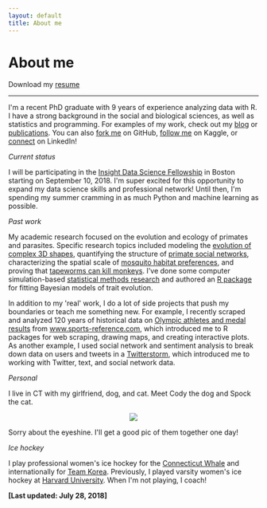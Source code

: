 ```yaml
---
layout: default
title: About me
---
```


<p><h1>About me</h1></p>

Download my [resume](https://rgriff23.github.io/assets/pdfs/Randi_Griffin_resume.pdf)

___

I'm a recent PhD graduate with 9 years of experience analyzing data with R. I have a strong background in the social and biological sciences, as well as statistics and programming. For examples of my work, check out my [blog](https://rgriff23.github.io/blog.html) or [publications](https://rgriff23.github.io/blog.html). You can also [fork me](https://github.com/rgriff23) on GitHub, [follow me](https://www.kaggle.com/heesoo37) on Kaggle, or [connect](https://www.linkedin.com/in/randigriffin) on LinkedIn!

*Current status*

I will be participating in the [Insight Data Science Fellowship](https://www.insightdatascience.com/) in Boston starting on September 10, 2018. I'm super excited for this opportunity to expand my data science skills and professional network! Until then, I'm spending my summer cramming in as much Python and machine learning as possible.

*Past work*

My academic research focused on the evolution and ecology of primates and parasites. Specific research topics included modeling the [evolution of complex 3D shapes](https://rgriff23.github.io/2017/11/10/plotting-shape-changes-geomorph.html), quantifying the structure of [primate social networks](https://rgriff23.github.io/2017/04/26/primate-social-networks-in-igraph.html), characterizing the spatial scale of [mosquito habitat preferences](https://rgriff23.github.io/2017/05/23/mosquito-community-ecology-in-vegan.html), and proving that [tapeworms can kill monkeys](https://rgriff23.github.io/projects/gelada). I've done some computer simulation-based [statistical methods research](https://rgriff23.github.io/projects/pcm) and authored an [R package](https://rgriff23.github.io/projects/btw) for fitting Bayesian models of trait evolution. 

In addition to my 'real' work, I do a lot of side projects that push my boundaries or teach me something new. For example, I recently scraped and analyzed 120 years of historical data on [Olympic athletes and medal results](https://rgriff23.github.io/2018/05/27/olympic-history-1-web-scraping.html) from www.sports-reference.com, which introduced me to R packages for web scraping, drawing maps, and creating interactive plots. As another example, I used social network and sentiment analysis to break down data on users and tweets in a [Twitterstorm](https://rgriff23.github.io/2017/06/29/Katie-Hinde-Twitterstorm.html), which introduced me to working with Twitter, text, and social network data.

*Personal*

I live in CT with my girlfriend, dog, and cat. Meet Cody the dog and Spock the cat.

<p align="center">
  <img src="https://i.imgur.com/EwNGdMe.jpg">
</p>

Sorry about the eyeshine. I'll get a good pic of them together one day!

*Ice hockey*

I play professional women's ice hockey for the [Connecticut Whale](https://www.theicegarden.com/2018/7/10/17553146/connecticut-whale-sign-randi-griffin-sarah-hughson-re-sign-hanna-beattie-team-korea-free-agency) and internationally for [Team Korea](https://today.duke.edu/2018/03/duke-olympian-will-soon-defend-her-phd). Previously, I played varsity women's ice hockey at [Harvard University](https://www.thecrimson.com/article/2018/2/1/randi-griffin-15q/). When I'm not playing, I coach!

**[Last updated: July 28, 2018]**